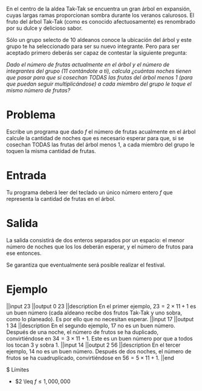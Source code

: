 En el centro de la aldea Tak-Tak se encuentra un gran árbol en expansión, cuyas largas ramas proporcionan sombra durante los veranos calurosos. El fruto del árbol Tak-Tak (como es conocido afectuosamente) es renombrado por su dulce y delicioso sabor.

Sólo un grupo selecto de 10 aldeanos conoce la ubicación del árbol y este grupo te ha seleccionado para ser su nuevo integrante. Pero para ser aceptado primero deberás ser capaz de contestar la siguiente pregunta:

_Dado el número de frutas actualmente en el árbol y el número de integrantes del grupo ($11$ contándote a ti), calcula ¿cuántas noches tienen que pasar para que si cosechan TODAS las frutas del árbol menos 1 (para que puedan seguir multiplicándose) a cada miembro del grupo le toque el mismo número de frutas?_

# Problema

Escribe un programa que dado $f$ el número de frutas acualmente en el árbol calcule la cantidad de noches que es necesario esperar para que, si se cosechan TODAS las frutas del árbol menos 1, a cada miembro del grupo le toquen la misma cantidad de frutas.

# Entrada

Tu programa deberá leer del teclado un único número entero $f$ que representa la cantidad de frutas en el árbol.

# Salida

La salida consistirá de dos enteros separados por un espacio: el menor número de noches que los los deberán esperar, y el número de frutos para ese entonces.

Se garantiza que eventualmente será posible realizar el festival.

# Ejemplo

||input
23
||output
0 23
||description
En el primer ejemplo, $23=2\times11+1$ es un buen número (cada aldeano recibe dos frutos Tak-Tak y uno sobra, como lo planeado). Es por ello que no necesitan esperar.
||input
17
||output
1 34
||description
En el segundo ejemplo, 17 no es un buen número. Después de una noche, el número de frutos se ha duplicado, convirtiéndose en $34=3\times11+1$. Este es un buen número por que a todos los tocan $3$ y sobra $1$.
||input
14
||output
2 56
||description
En el tercer ejemplo, 14 no es un buen número. Después de dos noches, el número de frutos se ha cuadruplicado, convirtiéndose en $56=5 \times 11+1$.
||end

$ Límites

 * $2 \leq $f \leq 1,000,000$